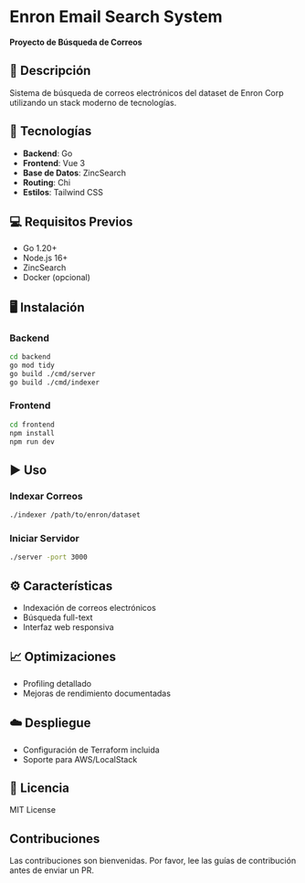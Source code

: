 # Enron Email Search System
**Proyecto de Búsqueda de Correos**

## 🚀 Descripción
Sistema de búsqueda de correos electrónicos del dataset de Enron Corp utilizando un stack moderno de tecnologías.

## 🔧 Tecnologías
- **Backend**: Go
- **Frontend**: Vue 3
- **Base de Datos**: ZincSearch
- **Routing**: Chi
- **Estilos**: Tailwind CSS

## 💻 Requisitos Previos
- Go 1.20+
- Node.js 16+
- ZincSearch
- Docker (opcional)

## 🖥️ Instalación

### Backend
```bash
cd backend
go mod tidy
go build ./cmd/server
go build ./cmd/indexer
```

### Frontend
```bash
cd frontend
npm install
npm run dev
```

## ▶️ Uso

### Indexar Correos
```bash
./indexer /path/to/enron/dataset
```

### Iniciar Servidor
```bash
./server -port 3000
```

## ⚙️ Características
- Indexación de correos electrónicos
- Búsqueda full-text
- Interfaz web responsiva

## 📈 Optimizaciones
- Profiling detallado
- Mejoras de rendimiento documentadas

## ☁️ Despliegue
- Configuración de Terraform incluida
- Soporte para AWS/LocalStack

## 📄 Licencia
MIT License

## Contribuciones
Las contribuciones son bienvenidas. Por favor, lee las guías de contribución antes de enviar un PR.